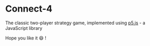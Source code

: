 # Connect-4

The classic two-player strategy game, implemented using [p5.js](https://p5js.org) - a JavaScript library

Hope you like it :smile: !
